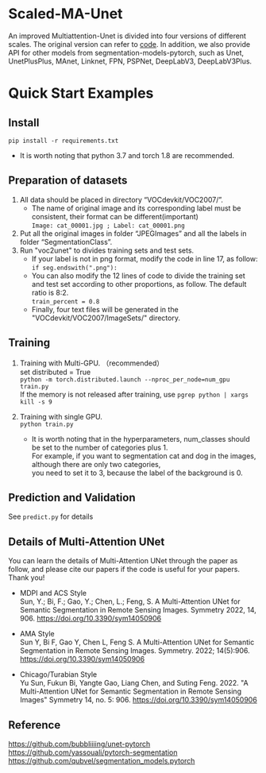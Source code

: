 # Scaled-MA-Unet
An improved Multiattention-Unet is divided into four versions of different scales. The original version can refer to [code](https://github.com/1343744768/Multiattention-UNet). In addition, we also provide API for other models from segmentation-models-pytorch, such as Unet, UnetPlusPlus, MAnet, Linknet, FPN, PSPNet, DeepLabV3, DeepLabV3Plus.

Quick Start Examples
========================
Install
------------------------
``` 
pip install -r requirements.txt 
``` 
* It is worth noting that python 3.7 and torch 1.8 are recommended.

Preparation of datasets
------------------------
1. All data should be placed in directory “VOCdevkit/VOC2007/”. <br>
   * The name of original image and its corresponding label must be consistent, their format can be different(important) <br>
      `Image: cat_00001.jpg ; Label: cat_00001.png`
2. Put all the original images in folder “JPEGImages” and all the labels in folder “SegmentationClass”.<br>
3. Run "voc2unet" to divides training sets and test sets. <br>
   * If your label is not in png format, modify the code in line 17, as follow: <br>
       `if seg.endswith(".png"):`
   * You can also modify the 12 lines of code to divide the training set and test set according to other proportions, as follow. The default ratio is 8:2. <br>
       `train_percent = 0.8`
   * Finally, four text files will be generated in the "VOCdevkit/VOC2007/ImageSets/" directory.

Training
------------------------
1. Training with Multi-GPU. （recommended） <br>
   set distributed = True <br>
    `python -m torch.distributed.launch --nproc_per_node=num_gpu train.py` <br>
    If the memory is not released after training, use `pgrep python | xargs kill -s 9` <br>
 
2. Training with single GPU. <br>
    `python train.py`
    * It is worth noting that in the hyperparameters, num_classes should be set to the number of categories plus 1. <br>
      For example, if you want to segmentation cat and dog in the images, although there are only two categories, <br>
      you need to set it to 3, because the label of the background is 0. 

Prediction and Validation
------------------------
See `predict.py` for details

Details of Multi-Attention UNet
------------------------
You can learn the details of Multi-Attention UNet through the paper as follow, and please cite our papers if the code is useful for your papers. Thank you! <br>

 * MDPI and ACS Style <br>
Sun, Y.; Bi, F.; Gao, Y.; Chen, L.; Feng, S. A Multi-Attention UNet for Semantic Segmentation in Remote Sensing Images. Symmetry 2022, 14, 906. https://doi.org/10.3390/sym14050906 <br>

 * AMA Style <br>
Sun Y, Bi F, Gao Y, Chen L, Feng S. A Multi-Attention UNet for Semantic Segmentation in Remote Sensing Images. Symmetry. 2022; 14(5):906. https://doi.org/10.3390/sym14050906 <br>

 * Chicago/Turabian Style <br>
Yu Sun, Fukun Bi, Yangte Gao, Liang Chen, and Suting Feng. 2022. "A Multi-Attention UNet for Semantic Segmentation in Remote Sensing Images" Symmetry 14, no. 5: 906. https://doi.org/10.3390/sym14050906 <br>


Reference
------------------------
https://github.com/bubbliiiing/unet-pytorch  <br>
https://github.com/yassouali/pytorch-segmentation  <br>
https://github.com/qubvel/segmentation_models.pytorch  <br>
